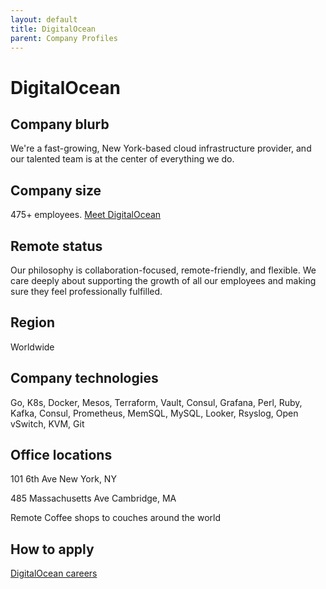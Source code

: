 ```yaml
---
layout: default
title: DigitalOcean
parent: Company Profiles
---
```


# DigitalOcean

## Company blurb

We're a fast-growing, New York-based cloud infrastructure provider, and our talented team is at the center of everything we do.

## Company size

475+ employees. [Meet DigitalOcean](https://www.digitalocean.com/company/about/)

## Remote status

Our philosophy is collaboration-focused, remote-friendly, and flexible. We care deeply about supporting the growth of all our employees and making sure they feel professionally fulfilled.

## Region

Worldwide

## Company technologies

Go, K8s, Docker, Mesos, Terraform, Vault, Consul, Grafana, Perl, Ruby, Kafka, Consul, Prometheus, MemSQL, MySQL, Looker, Rsyslog, Open vSwitch, KVM, Git

## Office locations

101 6th Ave
New York, NY

485 Massachusetts Ave
Cambridge, MA

Remote
Coffee shops to couches around the world

## How to apply

[DigitalOcean careers](https://www.digitalocean.com/company/careers/)
